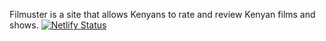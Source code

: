 Filmuster is a site that allows Kenyans to rate and review Kenyan films and shows.
[![Netlify Status](https://api.netlify.com/api/v1/badges/fb7b0537-0af7-4d06-af77-774bb96208d9/deploy-status)](https://app.netlify.com/sites/filmuster/deploys)
